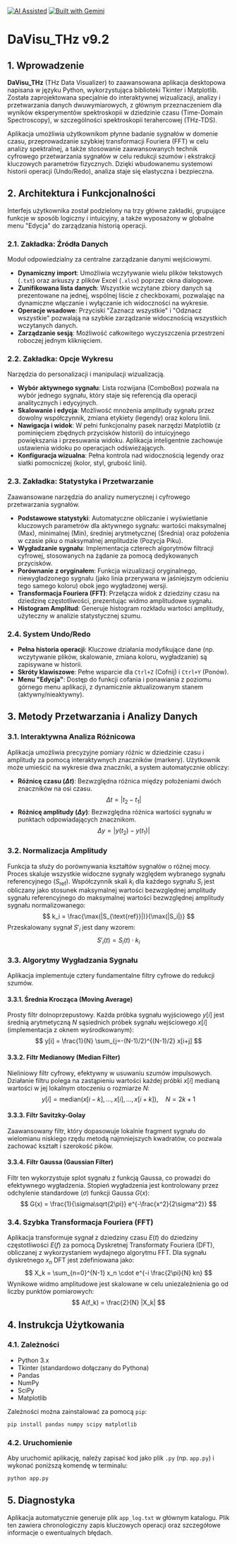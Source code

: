 [![AI Assisted](https://img.shields.io/badge/AI-Assisted-blue?style=for-the-badge&logo=openai)](./AI_POLICY.md) [![Built with Gemini](https://img.shields.io/badge/Built%20with-Gemini-4285F4?style=for-the-badge&logo=google-gemini)](https://gemini.google.com/)

# DaVisu_THz v9.2

## 1. Wprowadzenie

**DaVisu_THz** (THz Data Visualizer) to zaawansowana aplikacja desktopowa napisana w języku Python, wykorzystująca biblioteki Tkinter i Matplotlib. Została zaprojektowana specjalnie do interaktywnej wizualizacji, analizy i przetwarzania danych dwuwymiarowych, z głównym przeznaczeniem dla wyników eksperymentów spektroskopii w dziedzinie czasu (Time-Domain Spectroscopy), w szczególności spektroskopii terahercowej (THz-TDS).

Aplikacja umożliwia użytkownikom płynne badanie sygnałów w domenie czasu, przeprowadzanie szybkiej transformacji Fouriera (FFT) w celu analizy spektralnej, a także stosowanie zaawansowanych technik cyfrowego przetwarzania sygnałów w celu redukcji szumów i ekstrakcji kluczowych parametrów fizycznych. Dzięki wbudowanemu systemowi historii operacji (Undo/Redo), analiza staje się elastyczna i bezpieczna.

## 2. Architektura i Funkcjonalności

Interfejs użytkownika został podzielony na trzy główne zakładki, grupujące funkcje w sposób logiczny i intuicyjny, a także wyposażony w globalne menu "Edycja" do zarządzania historią operacji.

### 2.1. Zakładka: Źródła Danych

Moduł odpowiedzialny za centralne zarządzanie danymi wejściowymi.
- **Dynamiczny import**: Umożliwia wczytywanie wielu plików tekstowych (`.txt`) oraz arkuszy z plików Excel (`.xlsx`) poprzez okna dialogowe.
- **Zunifikowana lista danych**: Wszystkie wczytane zbiory danych są prezentowane na jednej, wspólnej liście z checkboxami, pozwalając na dynamiczne włączanie i wyłączanie ich widoczności na wykresie.
- **Operacje wsadowe**: Przyciski "Zaznacz wszystkie" i "Odznacz wszystkie" pozwalają na szybkie zarządzanie widocznością wszystkich wczytanych danych.
- **Zarządzanie sesją**: Możliwość całkowitego wyczyszczenia przestrzeni roboczej jednym kliknięciem.

### 2.2. Zakładka: Opcje Wykresu

Narzędzia do personalizacji i manipulacji wizualizacją.
- **Wybór aktywnego sygnału**: Lista rozwijana (ComboBox) pozwala na wybór jednego sygnału, który staje się referencją dla operacji analitycznych i edycyjnych.
- **Skalowanie i edycja**: Możliwość mnożenia amplitudy sygnału przez dowolny współczynnik, zmiana etykiety (legendy) oraz koloru linii.
- **Nawigacja i widok**: W pełni funkcjonalny pasek narzędzi Matplotlib (z pominięciem zbędnych przycisków historii) do intuicyjnego powiększania i przesuwania widoku. Aplikacja inteligentnie zachowuje ustawienia widoku po operacjach odświeżających.
- **Konfiguracja wizualna**: Pełna kontrola nad widocznością legendy oraz siatki pomocniczej (kolor, styl, grubość linii).

### 2.3. Zakładka: Statystyka i Przetwarzanie

Zaawansowane narzędzia do analizy numerycznej i cyfrowego przetwarzania sygnałów.
- **Podstawowe statystyki**: Automatyczne obliczanie i wyświetlanie kluczowych parametrów dla aktywnego sygnału: wartości maksymalnej (Max), minimalnej (Min), średniej arytmetycznej (Średnia) oraz położenia w czasie piku o maksymalnej amplitudzie (Pozycja Piku).
- **Wygładzanie sygnału**: Implementacja czterech algorytmów filtracji cyfrowej, stosowanych na żądanie za pomocą dedykowanych przycisków.
- **Porównanie z oryginałem**: Funkcja wizualizacji oryginalnego, niewygładzonego sygnału (jako linia przerywana w jaśniejszym odcieniu tego samego koloru) obok jego wygładzonej wersji.
- **Transformacja Fouriera (FFT)**: Przełącza widok z dziedziny czasu na dziedzinę częstotliwości, prezentując widmo amplitudowe sygnału.
- **Histogram Amplitud**: Generuje histogram rozkładu wartości amplitudy, użyteczny w analizie statystycznej szumu.

### 2.4. System Undo/Redo
- **Pełna historia operacji**: Kluczowe działania modyfikujące dane (np. wczytywanie plików, skalowanie, zmiana koloru, wygładzanie) są zapisywane w historii.
- **Skróty klawiszowe**: Pełne wsparcie dla `Ctrl+Z` (Cofnij) i `Ctrl+Y` (Ponów).
- **Menu "Edycja"**: Dostęp do funkcji cofania i ponawiania z poziomu górnego menu aplikacji, z dynamicznie aktualizowanym stanem (aktywny/nieaktywny).

## 3. Metody Przetwarzania i Analizy Danych

### 3.1. Interaktywna Analiza Różnicowa

Aplikacja umożliwia precyzyjne pomiary różnic w dziedzinie czasu i amplitudy za pomocą interaktywnych znaczników (markery). Użytkownik może umieścić na wykresie dwa znaczniki, a system automatycznie obliczy:
- **Różnicę czasu ($\Delta t$)**: Bezwzględna różnica między położeniami dwóch znaczników na osi czasu.
$$
\Delta t = |t_2 - t_1|
$$
- **Różnicę amplitudy ($\Delta y$)**: Bezwzględna różnica wartości sygnału w punktach odpowiadających znacznikom.
$$
\Delta y = |y(t_2) - y(t_1)|
$$

### 3.2. Normalizacja Amplitudy

Funkcja ta służy do porównywania kształtów sygnałów o różnej mocy. Proces skaluje wszystkie widoczne sygnały względem wybranego sygnału referencyjnego ($S_{\text{ref}}$). Współczynnik skali $k_i$ dla każdego sygnału $S_i$ jest obliczany jako stosunek maksymalnej wartości bezwzględnej amplitudy sygnału referencyjnego do maksymalnej wartości bezwzględnej amplitudy sygnału normalizowanego:
$$
k_i = \frac{\max(|S_{\text{ref}}|)}{\max(|S_i|)}
$$
Przeskalowany sygnał $S'_{i}$ jest dany wzorem:
$$
S'_{i}(t) = S_i(t) \cdot k_i
$$

### 3.3. Algorytmy Wygładzania Sygnału

Aplikacja implementuje cztery fundamentalne filtry cyfrowe do redukcji szumów.

#### 3.3.1. Średnia Krocząca (Moving Average)
Prosty filtr dolnoprzepustowy. Każda próbka sygnału wyjściowego $y[i]$ jest średnią arytmetyczną $N$ sąsiednich próbek sygnału wejściowego $x[i]$ (implementacja z oknem wyśrodkowanym):
$$
y[i] = \frac{1}{N} \sum_{j=-(N-1)/2}^{(N-1)/2} x[i+j]
$$

#### 3.3.2. Filtr Medianowy (Median Filter)
Nieliniowy filtr cyfrowy, efektywny w usuwaniu szumów impulsowych. Działanie filtru polega na zastąpieniu wartości każdej próbki $x[i]$ medianą wartości w jej lokalnym otoczeniu o rozmiarze $N$:
$$
y[i] = \text{median}(x[i-k], \dots, x[i], \dots, x[i+k]), \quad N=2k+1
$$

#### 3.3.3. Filtr Savitzky-Golay
Zaawansowany filtr, który dopasowuje lokalnie fragment sygnału do wielomianu niskiego rzędu metodą najmniejszych kwadratów, co pozwala zachować kształt i szerokość pików.

#### 3.3.4. Filtr Gaussa (Gaussian Filter)
Filtr ten wykorzystuje splot sygnału z funkcją Gaussa, co prowadzi do efektywnego wygładzenia. Stopień wygładzenia jest kontrolowany przez odchylenie standardowe ($\sigma$) funkcji Gaussa $G(x)$:
$$
G(x) = \frac{1}{\sigma\sqrt{2\pi}} e^{-\frac{x^2}{2\sigma^2}}
$$

### 3.4. Szybka Transformacja Fouriera (FFT)

Aplikacja transformuje sygnał z dziedziny czasu $E(t)$ do dziedziny częstotliwości $E(f)$ za pomocą Dyskretnej Transformaty Fouriera (DFT), obliczanej z wykorzystaniem wydajnego algorytmu FFT. Dla sygnału dyskretnego $x_n$ DFT jest zdefiniowana jako:
$$
X_k = \sum_{n=0}^{N-1} x_n \cdot e^{-i \frac{2\pi}{N} kn}
$$
Wynikowe widmo amplitudowe jest skalowane w celu uniezależnienia go od liczby punktów pomiarowych:
$$
A(f_k) = \frac{2}{N} |X_k|
$$

## 4. Instrukcja Użytkowania

### 4.1. Zależności
- Python 3.x
- Tkinter (standardowo dołączany do Pythona)
- Pandas
- NumPy
- SciPy
- Matplotlib

Zależności można zainstalować za pomocą `pip`:
```bash
pip install pandas numpy scipy matplotlib
```

### 4.2. Uruchomienie
Aby uruchomić aplikację, należy zapisać kod jako plik `.py` (np. `app.py`) i wykonać poniższą komendę w terminalu:
```bash
python app.py
```

## 5. Diagnostyka

Aplikacja automatycznie generuje plik `app_log.txt` w głównym katalogu. Plik ten zawiera chronologiczny zapis kluczowych operacji oraz szczegółowe informacje o ewentualnych błędach.
